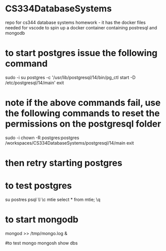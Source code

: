 # CS334DatabaseSystems
repo for cs344 database systems homework - it has the docker files needed for vscode to spin up a docker container containing postresql and mongodb

# to start postgres issue the following command
sudo -i 
su postgres -c '/usr/lib/postgresql/14/bin/pg_ctl start -D /etc/postgresql/14/main'
exit
# note if the above commands fail, use the following commands to reset the permissions on the postgresql folder
sudo -i
chown -R postgres:postgres /workspaces/CS334DatabaseSystems/postgresql/14/main
exit
# then retry starting postgres

# to test postgres
su postres
psql
\l
\c mtie
select * from mtie;
\q


# to start mongodb
mongod >> /tmp/mongo.log &

#to test mongo
mongosh
show dbs

